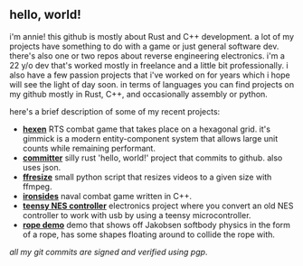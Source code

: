 ## hello, world!
i'm annie! this github is mostly about Rust and C++ development. a lot of my projects have something to do with a game or just general software dev. there's also one or two repos about reverse engineering electronics. i'm a 22 y/o dev that's worked mostly in freelance and a little bit professionally. i also have a few passion projects that i've worked on for years which i hope will see the light of day soon. in terms of languages you can find projects on my github mostly in Rust, C++, and occasionally assembly or python.

here's a brief description of some of my recent projects:
* **[hexen](https://github.com/proficiency/hexen)**
  RTS combat game that takes place on a hexagonal grid. it's gimmick is a modern entity-component system that allows large unit counts while remaining performant.
* **[committer](https://github.com/proficiency/committer)**
  silly rust 'hello, world!' project that commits to github. also uses json. 
* **[ffresize](https://github.com/proficiency/ffresize)**
  small python script that resizes videos to a given size with ffmpeg.
* **[ironsides](https://github.com/proficiency/ironsides/)**
naval combat game written in C++. 
* **[teensy NES controller](https://github.com/proficiency/teensy_nes_controller)**
  electronics project where you convert an old NES controller to work with usb by using a teensy microcontroller.
* **[rope demo](https://github.com/proficiency/rope_demo)**
  demo that shows off Jakobsen softbody physics in the form of a rope, has some shapes floating around to collide the rope with.
  
_all my git commits are signed and verified using pgp_.
